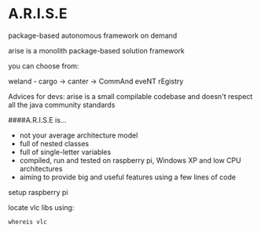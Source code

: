 # A.R.I.S.E
package-based autonomous framework on demand


arise is a monolith package-based solution framework


you can choose from:

weland - 
cargo ->
canter -> CommAnd eveNT rEgistry 

Advices for devs:
arise is a small compilable codebase and doesn't respect all the java community standards

####A.R.I.S.E is...
- not your average architecture model
- full of nested classes
- full of single-letter variables
- compiled, run and tested on raspberry pi, Windows XP and low CPU architectures
- aiming to provide big and useful features using a few lines of code



setup raspberry pi

locate vlc libs using:

```whereis vlc```
